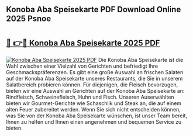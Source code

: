 ## Konoba Aba Speisekarte PDF Download Online 2025 Psnoe

# <h2><a href="http://gc8gbc.nevu.top/?p=Konoba+Aba+Speisekarte">🔗 👉🔴 Konoba Aba Speisekarte 2025 PDF</a></h2>

[![Konoba Aba Speisekarte 2025 PDF](https://i.imgur.com/dBaPXMq.png)](http://gc8gbc.nevu.top/?p=Konoba+Aba+Speisekarte)
Die Konoba Aba Speisekarte ist die Wahl zwischen einer Vielzahl von Gerichten und befriedigt Ihre Geschmackspräferenzen. Es gibt eine große Auswahl an frischen Salaten auf der Konoba Aba Speisekarte unseres Restaurants, die Sie in unserem Salatbereich probieren können. Für diejenigen, die Fleisch bevorzugen, bieten wir eine Auswahl an Gerichten auf der Konoba Aba Speisekarte an: Rindfleisch, Schweinefleisch, Huhn und Fisch. Unseren Auserwählten bieten wir Gourmet-Gerichte wie Schaschlik und Steak an, die auf einem alten Feuer zubereitet werden. Wenn Sie sich nicht entscheiden können, was Sie von der Konoba Aba Speisekarte wünschen, ist unser Team bereit, Ihnen zu helfen und Ihnen einen angenehmen und bequemen Service zu bieten.
